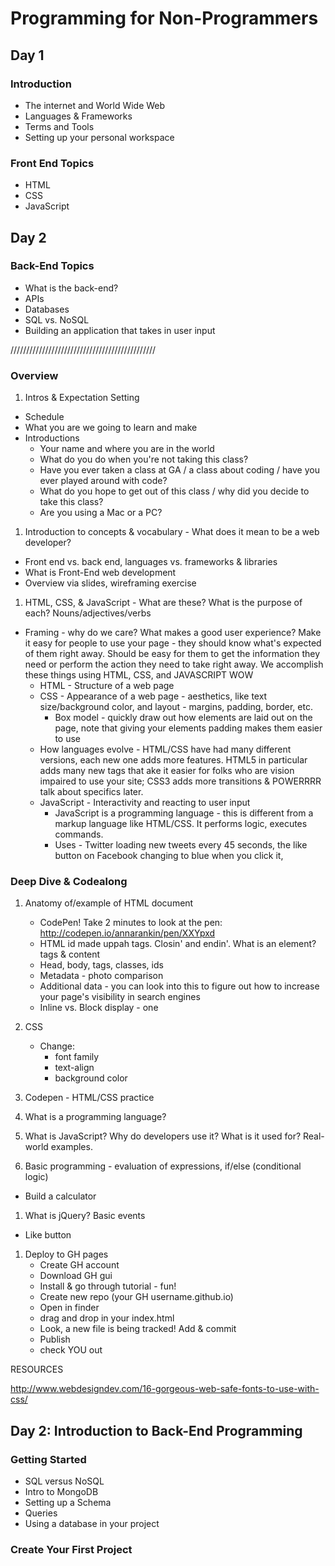 # Programming for Non-Programmers

## Day 1
### Introduction
- The internet and World Wide Web
- Languages & Frameworks
- Terms and Tools
- Setting up your personal workspace

### Front End Topics
- HTML
- CSS
- JavaScript

## Day 2
### Back-End Topics
- What is the back-end?
- APIs
- Databases
- SQL vs. NoSQL
- Building an application that takes in user input

//////////////////////////////////////////////

### Overview

1. Intros & Expectation Setting
  - Schedule
  - What you are we going to learn and make
  - Introductions
    - Your name and where you are in the world
    - What do you do when you're not taking this class?
    - Have you ever taken a class at GA / a class about coding / have you ever played around with code?
    - What do you hope to get out of this class / why did you decide to take this class?
    - Are you using a Mac or a PC?

1. Introduction to concepts & vocabulary - What does it mean to be a web developer?
  - Front end vs. back end, languages vs. frameworks & libraries
  - What is Front-End web development
  - Overview via slides, wireframing exercise

1. HTML, CSS, & JavaScript - What are these? What is the purpose of each? Nouns/adjectives/verbs
- Framing - why do we care? What makes a good user experience? Make it easy for people to use your page - they should know what's expected of them right away. Should be easy for them to get the information they need or perform the action they need to take right away. We accomplish these things using HTML, CSS, and JAVASCRIPT WOW
    - HTML - Structure of a web page
    - CSS - Appearance of a web page - aesthetics, like text size/background color, and layout - margins, padding, border, etc.
        - Box model - quickly draw out how elements are laid out on the page, note that giving your elements padding makes them easier to use
    - How languages evolve - HTML/CSS have had many different versions, each new one adds more features. HTML5 in particular adds many new tags that ake it easier for folks who are vision impaired to use your site; CSS3 adds more transitions & POWERRRR talk about specifics later.
    - JavaScript - Interactivity and reacting to user input
        - JavaScript is a programming language - this is different from a markup language like HTML/CSS. It performs logic, executes commands.
        - Uses - Twitter loading new tweets every 45 seconds, the like button on Facebook changing to blue when you click it,

### Deep Dive & Codealong

1. Anatomy of/example of HTML document
    - CodePen! Take 2 minutes to look at the pen: http://codepen.io/annarankin/pen/XXYpxd
    - HTML id made uppah tags. Closin' and endin'. What is an element? tags & content
    - Head, body, tags, classes, ids
    - Metadata - photo comparison
    - Additional data - you can look into this to figure out how to increase your page's visibility in search engines
    - Inline vs. Block display - one

1. CSS
    - Change:
        - font family
        - text-align
        - background color

1. Codepen - HTML/CSS practice

1. What is a programming language?

1. What is JavaScript? Why do developers use it? What is it used for? Real-world examples.

1. Basic programming - evaluation of expressions, if/else (conditional logic)
- Build a calculator

1. What is jQuery? Basic events
- Like button


1. Deploy to GH pages
    - Create GH account
    - Download GH gui
    - Install & go through tutorial - fun!
    - Create new repo (your GH username.github.io)
    - Open in finder
    - drag and drop in your index.html
    - Look, a new file is being tracked! Add & commit
    - Publish
    - check YOU out

RESOURCES

http://www.webdesigndev.com/16-gorgeous-web-safe-fonts-to-use-with-css/



## Day 2: Introduction to Back-End Programming

### Getting Started
 - SQL versus NoSQL
 - Intro to MongoDB
 - Setting up a Schema
 - Queries
 - Using a database in your project

### Create Your First Project
